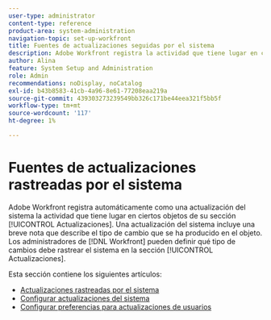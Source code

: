 ```yaml
---
user-type: administrator
content-type: reference
product-area: system-administration
navigation-topic: set-up-workfront
title: Fuentes de actualizaciones seguidas por el sistema
description: Adobe Workfront registra la actividad que tiene lugar en ciertos objetos del área [!UICONTROL Updates]. Una actualización del sistema incluye una breve nota que describe el tipo de cambio que se ha producido en el objeto.Los administradores de  [!DNL Workfront] pueden definir qué tipo de cambios debe rastrear el sistema en la sección [!UICONTROL Actualizaciones].
author: Alina
feature: System Setup and Administration
role: Admin
recommendations: noDisplay, noCatalog
exl-id: b43b8583-41cb-4a96-8e61-77208eaa219a
source-git-commit: 439303273239549bb326c171be44eea321f5bb5f
workflow-type: tm+mt
source-wordcount: '117'
ht-degree: 1%

---
```


# Fuentes de actualizaciones rastreadas por el sistema

<!--Audited: April, 2024-->

Adobe Workfront registra automáticamente como una actualización del sistema la actividad que tiene lugar en ciertos objetos de su sección [!UICONTROL Actualizaciones]. Una actualización del sistema incluye una breve nota que describe el tipo de cambio que se ha producido en el objeto. Los administradores de [!DNL Workfront] pueden definir qué tipo de cambios debe rastrear el sistema en la sección [!UICONTROL Actualizaciones].

Esta sección contiene los siguientes artículos:

* [Actualizaciones rastreadas por el sistema](../../../administration-and-setup/set-up-workfront/system-tracked-update-feeds/system-tracked-update-feeds.md)
* [Configurar actualizaciones del sistema](../../../administration-and-setup/set-up-workfront/system-tracked-update-feeds/configure-system-updates.md)
* [Configurar preferencias para actualizaciones de usuarios](../../../administration-and-setup/set-up-workfront/system-tracked-update-feeds/configure-preferences-user-updates.md)
